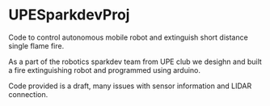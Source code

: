 # UPESparkdevProj
Code to control autonomous mobile robot and extinguish short distance single flame fire.  

As a part of the robotics sparkdev team from UPE club we desighn and built a fire extinguishing robot and programmed using arduino. 

Code provided is a draft, many issues with sensor information and LIDAR connection. 
